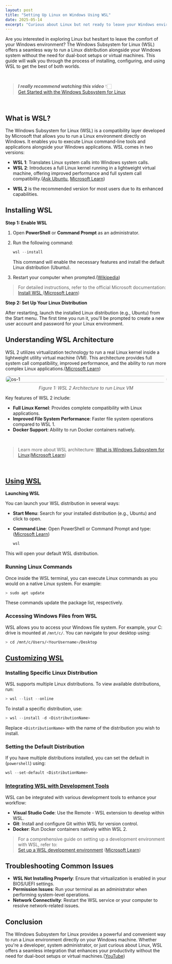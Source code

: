 ```yaml
---
layout: post
title: "Setting Up Linux on Windows Using WSL"
date: 2025-05-14
excerpt: "Curious about Linux but not ready to leave your Windows environment? Discover how to seamlessly integrate Linux into Windows using the Windows Subsystem for Linux (WSL)."
---
```


Are you interested in exploring Linux but hesitant to leave the comfort of your Windows environment? The Windows Subsystem for Linux (WSL) offers a seamless way to run a Linux distribution alongside your Windows system without the need for dual-boot setups or virtual machines. This guide will walk you through the process of installing, configuring, and using WSL to get the best of both worlds.

<br>


>  *__I really recommend watching this video__* 👇🏻  
[Get Started with the Windows Subsystem for Linux](https://www.youtube.com/watch?v=S34znhI-pRA&utm_source=chatgpt.com)

<br>

## What is WSL?

The Windows Subsystem for Linux (WSL) is a compatibility layer developed by Microsoft that allows you to run a Linux environment directly on Windows. It enables you to execute Linux command-line tools and applications alongside your Windows applications. WSL comes in two versions:

* **WSL 1**: Translates Linux system calls into Windows system calls.
* **WSL 2**: Introduces a full Linux kernel running in a lightweight virtual machine, offering improved performance and full system call compatibility.([Ask Ubuntu][1], [Microsoft Learn][2])

- **WSL 2** is the recommended version for most users due to its enhanced capabilities.

## Installing WSL

**Step 1: Enable WSL**

1. Open **PowerShell** or **Command Prompt** as an administrator.

2. Run the following command:

   ```powershell
   wsl --install
   ```

   This command will enable the necessary features and install the default Linux distribution (Ubuntu).

3. Restart your computer when prompted.([Wikipedia][3])

> For detailed instructions, refer to the official Microsoft documentation: [Install WSL ](https://learn.microsoft.com/en-us/windows/wsl/install)([Microsoft Learn][4])

**Step 2: Set Up Your Linux Distribution**

After restarting, launch the installed Linux distribution (e.g., Ubuntu) from the Start menu. The first time you run it, you'll be prompted to create a new user account and password for your Linux environment.

## Understanding WSL Architecture

WSL 2 utilizes virtualization technology to run a real Linux kernel inside a lightweight utility virtual machine (VM). This architecture provides full system call compatibility, improved performance, and the ability to run more complex Linux applications.([Microsoft Learn][2])

<div style="display: flex; flex-direction: column; align-items: center;">
  <img src="https://www.thomasmaurer.ch/wp-content/uploads/2019/06/WSL-2-Architecture.jpg" alt="os-1" style="width: 100%; border-radius: 30px;" />
  <span style="margin-top: 8px; font-style: italic; color: #555; ">Figure 1: WSL 2 Architecture to run Linux VM </span>
</div>

Key features of WSL 2 include:

* **Full Linux Kernel**: Provides complete compatibility with Linux applications.
* **Improved File System Performance**: Faster file system operations compared to WSL 1.
* **Docker Support**: Ability to run Docker containers natively.

<br>

> Learn more about WSL architecture: [What is Windows Subsystem for Linux](https://learn.microsoft.com/en-us/windows/wsl/about)([Microsoft Learn][2])

<br>

<h2 style="text-decoration: underline;">Using WSL</h2>

**Launching WSL**

You can launch your WSL distribution in several ways:

* **Start Menu**: Search for your installed distribution (e.g., Ubuntu) and click to open.
* **Command Line**: Open PowerShell or Command Prompt and type:([Microsoft Learn][4])

  ```powershell
  wsl
  ```

This will open your default WSL distribution.

### Running Linux Commands

Once inside the WSL terminal, you can execute Linux commands as you would on a native Linux system. For example:

```bash
> sudo apt update
```

These commands update the package list, respectively.

### Accessing Windows Files from WSL

WSL allows you to access your Windows file system. For example, your C: drive is mounted at `/mnt/c/`. You can navigate to your desktop using:

```bash
> cd /mnt/c/Users/<YourUsername>/Desktop
```


<h2 style="text-decoration: underline;">Customizing WSL</h2>

### Installing Specific Linux Distribution

WSL supports multiple Linux distributions. To view available distributions, run:

```powershell
> wsl --list --online
```

To install a specific distribution, use:

```powershell
> wsl --install -d <DistributionName>
```

Replace `<DistributionName>` with the name of the distribution you wish to install.

### Setting the Default Distribution

If you have multiple distributions installed, you can set the default in (`powershell`) using:

```powershell
wsl --set-default <DistributionName>
```

<h3 style="text-decoration: underline;">Integrating WSL with Development Tools</h3>


WSL can be integrated with various development tools to enhance your workflow:

* **Visual Studio Code**: Use the Remote - WSL extension to develop within WSL.
* **Git**: Install and configure Git within WSL for version control.
* **Docker**: Run Docker containers natively within WSL 2.

> For a comprehensive guide on setting up a development environment with WSL, 
refer to:   
[Set up a WSL development environment](https://learn.microsoft.com/en-us/windows/wsl/setup/environment) ([Microsoft Learn][6])



## Troubleshooting Common Issues

* **WSL Not Installing Properly**: Ensure that virtualization is enabled in your BIOS/UEFI settings.
* **Permission Issues**: Run your terminal as an administrator when performing system-level operations.
* **Network Connectivity**: Restart the WSL service or your computer to resolve network-related issues.



## Conclusion

The Windows Subsystem for Linux provides a powerful and convenient way to run a Linux environment directly on your Windows machine. Whether you're a developer, system administrator, or just curious about Linux, WSL offers a seamless integration that enhances your productivity without the need for dual-boot setups or virtual machines.([YouTube][7])





[1]: https://askubuntu.com/questions/1514671/can-we-install-and-run-ubuntu-wsl-for-arm-on-x86-64-windows-machine?utm_source=chatgpt.com "Can we install and run Ubuntu WSL for ARM on x86_64 windows ..."
[2]: https://learn.microsoft.com/en-us/windows/wsl/about?utm_source=chatgpt.com "What is Windows Subsystem for Linux | Microsoft Learn"
[3]: https://en.wikipedia.org/wiki/Ext4?utm_source=chatgpt.com "Ext4"
[4]: https://learn.microsoft.com/en-us/windows/wsl/install?utm_source=chatgpt.com "Install WSL | Microsoft Learn"
[5]: https://en.wikipedia.org/wiki/Windows_Subsystem_for_Linux?utm_source=chatgpt.com "Windows Subsystem for Linux"
[6]: https://learn.microsoft.com/en-us/windows/wsl/setup/environment?utm_source=chatgpt.com "Set up a WSL development environment | Microsoft Learn"
[7]: https://www.youtube.com/watch?v=S34znhI-pRA&utm_source=chatgpt.com "Get Started with the Windows Subsystem for Linux - YouTube"

